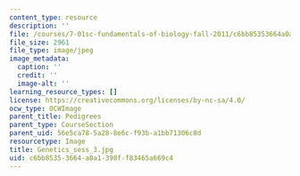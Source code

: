 ```yaml
---
content_type: resource
description: ''
file: /courses/7-01sc-fundamentals-of-biology-fall-2011/c6bb85353664a0a1398ff83465a669c4_Genetics_sess_3.jpg
file_size: 2961
file_type: image/jpeg
image_metadata:
  caption: ''
  credit: ''
  image-alt: ''
learning_resource_types: []
license: https://creativecommons.org/licenses/by-nc-sa/4.0/
ocw_type: OCWImage
parent_title: Pedigrees
parent_type: CourseSection
parent_uid: 56e5ca78-5a28-8e6c-f93b-a1bb71306c8d
resourcetype: Image
title: Genetics_sess_3.jpg
uid: c6bb8535-3664-a0a1-398f-f83465a669c4
---
```

